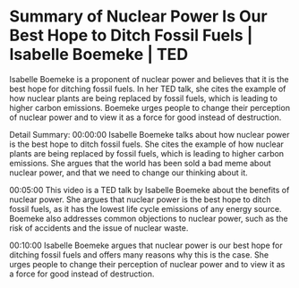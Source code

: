 # Summary of Nuclear Power Is Our Best Hope to Ditch Fossil Fuels | Isabelle Boemeke | TED

Isabelle Boemeke is a proponent of nuclear power and believes that it is the best hope for ditching fossil fuels. In her TED talk, she cites the example of how nuclear plants are being replaced by fossil fuels, which is leading to higher carbon emissions. Boemeke urges people to change their perception of nuclear power and to view it as a force for good instead of destruction.

Detail Summary: 
00:00:00
Isabelle Boemeke talks about how nuclear power is the best hope to ditch fossil fuels. She cites the example of how nuclear plants are being replaced by fossil fuels, which is leading to higher carbon emissions. She argues that the world has been sold a bad meme about nuclear power, and that we need to change our thinking about it.

00:05:00
This video is a TED talk by Isabelle Boemeke about the benefits of nuclear power. She argues that nuclear power is the best hope to ditch fossil fuels, as it has the lowest life cycle emissions of any energy source. Boemeke also addresses common objections to nuclear power, such as the risk of accidents and the issue of nuclear waste.

00:10:00
Isabelle Boemeke argues that nuclear power is our best hope for ditching fossil fuels and offers many reasons why this is the case. She urges people to change their perception of nuclear power and to view it as a force for good instead of destruction.

